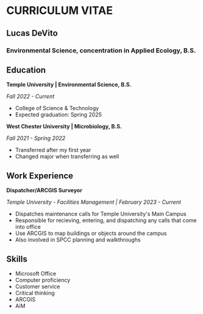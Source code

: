 # **CURRICULUM VITAE**
## **Lucas DeVito**
### **Environmental Science, concentration in Applied Ecology, B.S.**



## Education
**Temple University | Environmental Science, B.S.**

*Fall 2022 - Current*
- College of Science & Technology
- Expected graduation: Spring 2025


**West Chester University | Microbiology, B.S.**

*Fall 2021 - Spring 2022*
- Transferred after my first year
- Changed major when transferring as well



## Work Experience																			

**Dispatcher/ARCGIS Surveyor** 

*Temple University - Facilities Management | February 2023 - Current*
-	Dispatches maintenance calls for Temple University's Main Campus
-	Responsible for recieving, entering, and dispatching any calls that come into office
-	Use ARCGIS to map buildings or objects around the campus
-	Also involved in SPCC planning and walkthroughs



## Skills

- Microsoft Office
- Computer proficiency
- Customer service
- Critical thinking
- ARCGIS
- AiM
